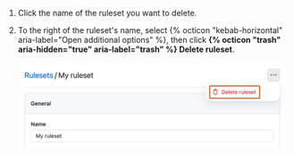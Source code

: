 1. Click the name of the ruleset you want to delete.
1. To the right of the ruleset's name, select {% octicon "kebab-horizontal" aria-label="Open additional options" %}, then click **{% octicon "trash" aria-hidden="true" aria-label="trash" %} Delete ruleset**.

   ![Screenshot of the page for editing a ruleset. Below a button labeled with three dots, an option labeled "Delete ruleset" is outlined in orange.](/assets/images/help/repository/delete-ruleset.png)
